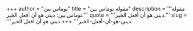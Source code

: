 +++
author = "توماس بين"
title = "مقولة توماس بين"
description = '''مقولة توماس بين: ديني هو أن أفعل الخير.'''
quote = '''ديني هو أن أفعل الخير.'''
slug = '''ديني-هو-أن-أفعل-الخير'''
+++
ديني هو أن أفعل الخير.
